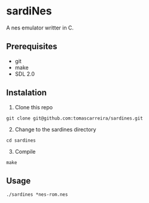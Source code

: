 # sardiNes
A nes emulator writter in C.

## Prerequisites

* git
* make
* SDL 2.0

## Instalation

1. Clone this repo

`git clone git@github.com:tomascarreira/sardines.git`

2. Change to the sardines directory

`cd sardines`

3. Compile

`make`


## Usage

`./sardines *nes-rom.nes`

